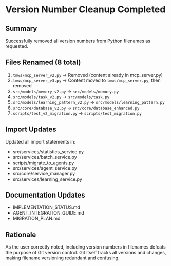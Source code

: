 # Version Number Cleanup Completed

## Summary
Successfully removed all version numbers from Python filenames as requested.

## Files Renamed (8 total)
1. `tmws/mcp_server_v2.py` → Removed (content already in mcp_server.py)
2. `tmws/mcp_server_v3.py` → Content moved to `tmws/mcp_server.py`, then removed
3. `src/models/memory_v2.py` → `src/models/memory.py`
4. `src/models/task_v2.py` → `src/models/task.py`
5. `src/models/learning_pattern_v2.py` → `src/models/learning_pattern.py`
6. `src/core/database_v2.py` → `src/core/database_enhanced.py`
7. `scripts/test_v2_migration.py` → `scripts/test_migration.py`

## Import Updates
Updated all import statements in:
- src/services/statistics_service.py
- src/services/batch_service.py
- scripts/migrate_to_agents.py
- src/services/agent_service.py
- src/core/service_manager.py
- src/services/learning_service.py

## Documentation Updates
- IMPLEMENTATION_STATUS.md
- AGENT_INTEGRATION_GUIDE.md
- MIGRATION_PLAN.md

## Rationale
As the user correctly noted, including version numbers in filenames defeats the purpose of Git version control. Git itself tracks all versions and changes, making filename versioning redundant and confusing.